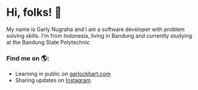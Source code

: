 # Hi, folks! 👋


My name is Garly Nugraha and I am a software developer with problem solving skills. I'm from Indonesia, living in Bandung and currently studying at the Bandung State Polytechnic


### Find me on 🌎:
- Learning in public on <a href="https://www.garlynugraha.com">garlockhart.com</a>
- Sharing updates on <a href="https://instagram.com/garlockhart">Instagram</a>


